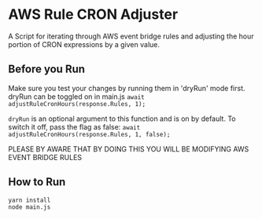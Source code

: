 # AWS Rule CRON Adjuster

A Script for iterating through AWS event bridge rules and adjusting the
hour portion of CRON expressions by a given value.

## Before you Run
Make sure you test your changes by running them in 'dryRun' mode first. dryRun
can be toggled on in main.js
`await adjustRuleCronHours(response.Rules, 1);`

`dryRun` is an optional argument to this function and is on by default. To switch it 
off, pass the flag as false:
`await adjustRuleCronHours(response.Rules, 1, false);`

PLEASE BY AWARE THAT BY DOING THIS YOU WILL BE MODIFYING AWS EVENT BRIDGE RULES


## How to Run
````
yarn install
node main.js
````
